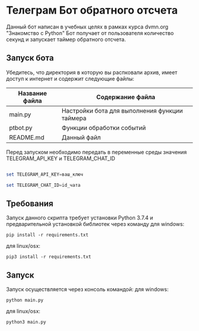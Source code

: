 <h1> Телеграм Бот обратного отсчета </h1>

Данный бот написан в учебных целях в рамках курса dvmn.org "Знакомство с Python"
Бот получает от пользователя количество секунд и запускает таймер обратного отсчета. 


<h2> Запуск бота </h2>

Убедитесь, что директория в которую вы распковали архив, имеет доступ к интернет и содержит следующие файлы:

Название файла     | Содержание файла
-------------------|-----------------------------------
main.py            | Настройки бота для выполнения функции таймера 
ptbot.py           | Функции обработки событий 
README.md          | Данный файл 
 
Перед запуском необходимо передать в переменные среды значения TELEGRAM_API_KEY и TELEGRAM_CHAT_ID

```powershell

set TELEGRAM_API_KEY=ваш_ключ

set TELEGRAM_CHAT_ID=id_чата

```


<h2> Требования </h2>

Запуск данного скрипта требует установки Python 3.7.4
и предварительной установкой библиотек через команду
для windows: 

    pip install -r requirements.txt

для linux/osx: 

    pip3 install -r requirements.txt


<h2>Запуск</h2>

Запуск осуществляется через консоль командой: 
для windows: 

    python main.py

для linux/osx: 

    python3 main.py
